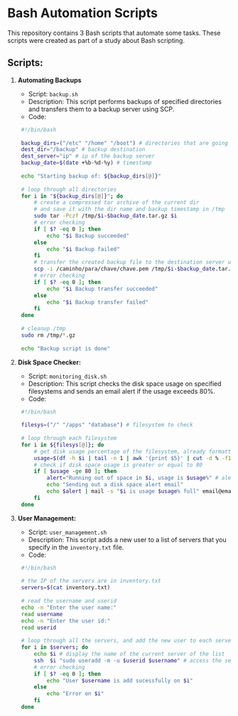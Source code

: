 # Bash Automation Scripts 

This repository contains 3 Bash scripts that automate some tasks. These scripts were created as part of a study about Bash scripting.

## Scripts:

1. **Automating Backups**
   - Script: `backup.sh`
   - Description: This script performs backups of specified directories and transfers them to a backup server using SCP.
   - Code:

   ```bash
    #!/bin/bash
    
    backup_dirs=("/etc" "/home" "/boot") # directories that are going to be backed up
    dest_dir="/backup" # backup destination
    dest_server="ip" # ip of the backup server
    backup_date=$(date +%b-%d-%y) # timestamp
    
    echo "Starting backup of: ${backup_dirs[@]}"
    
    # loop through all directories
    for i in "${backup_dirs[@]}"; do
    	# create a compressed tar archive of the current dir
    	# and save it with the dir name and backup timestamp in /tmp
    	sudo tar -Pczf /tmp/$i-$backup_date.tar.gz $i
    	# error checking
    	if [ $? -eq 0 ]; then
    		echo "$i Backup succeeded"
    	else
    		echo "$i Backup failed"
    	fi
    	# transfer the created backup file to the destination server using scp command
    	scp -i /caminho/para/chave/chave.pem /tmp/$i-$backup_date.tar.gz ubuntu@$dest_server:$dest_dir
    	# error checking
    	if [ $? -eq 0 ]; then
    		echo "$i Backup transfer succeeded"
    	else
    		echo "$i Backup transfer failed"
    	fi
    done
    
    # cleanup /tmp
    sudo rm /tmp/*.gz
    
    echo "Backup script is done"

2. **Disk Space Checker:**
   - Script: `monitoring_disk.sh`
   - Description: This script checks the disk space usage on specified filesystems and sends an email alert if the usage exceeds 80%.
   - Code:

   ```bash
    #!/bin/bash
    
    filesys=("/" "/apps" "database") # filesystem to check
    
    # loop through each filesystem
    for i in ${filesys[@]}; do
    	# get disk usage percentage of the filesystem, already formatted
    	usage=$(df -h $i | tail -n 1 | awk '{print $5}' | cut -d % -f1)
    	# check if disk space usage is greater or equal to 80
    	if [ $usage -ge 80 ]; then
    		alert="Running out of space in $i, usage is $usage%" # alert message
    		echo "Sending out a disk space alert email"
    		echo $alert | mail -s "$i is usage $usage% full" email@email.com # send an email alert to the specified email
    	fi
    done

3. **User Management:**
   - Script: `user_management.sh`
   - Description: This script adds a new user to a list of servers that you specify in the `inventory.txt` file.
   - Code:

   ```bash
    #!/bin/bash
    
    # the IP of the servers are in inventory.txt
    servers=$(cat inventory.txt)
    
    # read the username and userid
    echo -n "Enter the user name:"
    read username
    echo -n "Enter the user id:"
    read userid
    
    # loop through all the servers, and add the new user to each server
    for i in $servers; do
    	echo $i # display the name of the current server of the list
    	ssh  $i "sudo useradd -m -u $userid $username" # access the server and add the user
    	# error checking
    	if [ $? -eq 0 ]; then
    		echo "User $username is add sucessfully on $i"
    	else
    		echo "Error on $i"
    	fi
    done

